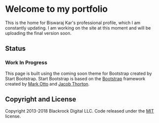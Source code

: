 # Welcome to my portfolio

This is the home for Biswaraj Kar's professional profile, which I am constantly updating.
I am working on the site at this moment and will be uploading the final version soon.

## Status

### Work In Progress
This page is built using the coming soon theme for Bootstrap created by Start Bootstrap.
Start Bootstrap is based on the [Bootstrap](http://getbootstrap.com/) framework created by [Mark Otto](https://twitter.com/mdo) and [Jacob Thorton](https://twitter.com/fat).

## Copyright and License

Copyright 2013-2018 Blackrock Digital LLC. Code released under the [MIT](https://github.com/BlackrockDigital/startbootstrap-coming-soon/blob/gh-pages/LICENSE) license.
